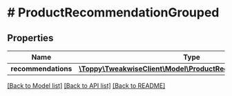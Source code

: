 # # ProductRecommendationGrouped

## Properties

Name | Type | Description | Notes
------------ | ------------- | ------------- | -------------
**recommendations** | [**\Toppy\TweakwiseClient\Model\ProductRecommendationsGroup[]**](ProductRecommendationsGroup.md) |  | [optional]

[[Back to Model list]](../../README.md#models) [[Back to API list]](../../README.md#endpoints) [[Back to README]](../../README.md)
